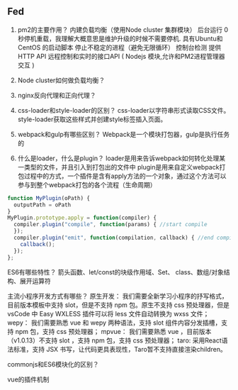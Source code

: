 ## Fed

1. pm2的主要作用？
内建负载均衡（使用Node cluster 集群模块）
后台运行
0秒停机重载，我理解大概意思是维护升级的时候不需要停机.
具有Ubuntu和CentOS 的启动脚本
停止不稳定的进程（避免无限循环）
控制台检测
提供 HTTP API
远程控制和实时的接口API ( Nodejs 模块,允许和PM2进程管理器交互 )

2. Node cluster如何做负载均衡？

3. nginx反向代理和正向代理？

4. css-loader和style-loader的区别？
css-loader以字符串形式读取CSS文件。
style-loader获取这些样式并创建style标签插入页面。

5. webpack和gulp有哪些区别？
Webpack是一个模块打包器，gulp是执行任务的

6. 什么是loader，什么是plugin？
loader是用来告诉webpack如何转化处理某一类型的文件，并且引入到打包出的文件中
plugin是用来自定义webpack打包过程中的方式，一个插件是含有apply方法的一个对象，通过这个方法可以参与到整个webpack打包的各个流程（生命周期）
```js
function MyPlugin(oPath) {
  outputPath = oPath
}
MyPlugin.prototype.apply = function(compiler) {
  compiler.plugin("compile", function(params) { //start compile
  });
  compiler.plugin("emit", function(compilation, callback) { //end compile
    callback();
  });
};
```

ES6有哪些特性？
箭头函数、let/const的块级作用域、Set、 class、数组/对象结构、展开运算符

主流小程序开发方式有哪些？
原生开发：
我们需要全新学习小程序的抒写格式，目前版本模板中支持 slot，但是不支持 npm 包。原生不支持 css 预处理器，但是 vsCode 中 Easy WXLESS 插件可以将 less 文件自动转换为 wxss 文件；
wepy：
我们需要熟悉 vue 和 wepy 两种语法，支持 slot 组件内容分发插槽，支持 npm 包，支持 css 预处理器；
mpvue：
我们需要熟悉 vue ，目前版本（v1.0.13）不支持 slot ，支持 npm 包，支持 css 预处理器；
taro:
采用React语法标准，支持 JSX 书写，让代码更具表现性，Taro暂不支持直接渲染children。

commonjs和ES6模块化的区别？

vue的插件机制

